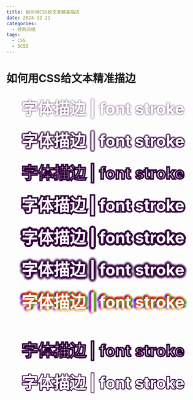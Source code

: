 ```yaml
---
title: 如何用CSS给文本精准描边
date: 2024-12-21
categories:
  - 经验总结
tags:
  - CSS
  - SCSS
---
```



# 如何用CSS给文本精准描边

  <style>
  .text {
    text-align: center;
    font-size: 42px;
    line-height: 2;
    color: #fff;
    font-weight: bold;
  }

  .native-text-shadow {
    text-shadow: 0 0 4px #32003C;
  }

  .multiple-text-shadow {
    text-shadow: 0 0 4px #32003C,
    0 0 4px #32003C,
    0 0 4px #32003C,
    0 0 4px #32003C,
    0 0 4px #32003C,
    0 0 4px #32003C,
    0 0 4px #32003C;
  }

  .native-webkit-text-stroke {
    -webkit-text-stroke: 4px #32003C;
  }
  .improve-webkit-text-stroke {
    -webkit-text-stroke: 8px #32003C;
    position: relative;
    z-index: 1;
  }
  .improve-webkit-text-stroke:after {
    content: "字体描边 | font stroke";
    color: #fff;
    position: absolute;
    z-index: 2;
    left: 0;
    right: 0;
    top: 0;
    -webkit-text-stroke-width: 0;
  }

  /*没有模糊的字体阴影*/
  /*上，右移动6px则 右上移动距离x,y 轴移动距离应该为 4px （6 / √2 ≈ 4.23 对角线长度为6的正方形的边长）  */
  .text-stroke-no-blur {
    text-shadow: 6px 0 0 #32003C,
    -6px 0 0 #32003C,
    0 6px 0 #32003C,
    0 -6px 0 #32003C,
    4px 4px 0 #32003C,
    -4px 4px 0 #32003C,
    4px -4px 0 #32003C,
    -4px -4px 0 #32003C;
  }

  .text-stroke {
    text-shadow: 0 -6px 4px #32003C, /*上*/
    4px -4px 4px #32003C, /*右上*/
    6px 0 4px #32003C, /*右*/
    4px 4px 4px #32003C, /*右下*/
    0 6px 4px #32003C, /*下*/
    -4px 4px 4px #32003C, /*左下*/
    -6px 0 4px #32003C, /*左*/
    -4px -4px 4px #32003C; /*左上*/
  }

  .text-stroke-colours {
    text-shadow: 0 -6px 4px #ff0000, /*上*/
    4px -4px 4px #46ff00, /*右上*/
    6px 0 4px #32003c, /*右*/
    4px 4px 4px #ffffff, /*右下*/
    0 6px 4px #ffd500, /*下*/
    -4px 4px 4px #ee00ff, /*左下*/
    -6px 0 4px #0021ff, /*左*/
    -4px -4px 4px #000000; /*左上*/
  }
  .svg-text-stroke {
    margin-top: 100px;
  }
  .svg-text-stroke svg,
  .improve-svg-text-stroke svg {
    overflow: visible;
    height: 2em;
  }
  .svg-text-stroke text,
  .improve-svg-text-stroke text{
    text-anchor: middle; /*文本居中*/
    fill: currentColor;  /*文本颜色*/
  }
  .svg-text-stroke text,
  .improve-svg-text-stroke use{
    stroke: #32003C;    /*描边颜色*/
    stroke-width: 4px;  /*控制描边宽度*/
    stroke-linejoin: round;  /*描边转角处理方式*/
  }
  </style>


<div class="native-text-shadow text">
  字体描边 | font stroke
</div>
<div class="multiple-text-shadow text">
  字体描边 | font stroke
</div>
<div class="native-webkit-text-stroke text">
  字体描边 | font stroke
</div>
<div class="improve-webkit-text-stroke text">
  字体描边 | font stroke
</div>
<div class="text-stroke-no-blur text">
  字体描边 | font stroke
</div>
<div class="text-stroke text">
  字体描边 | font stroke
</div>
<div class="text-stroke-colours text">
  字体描边 | font stroke
</div>

<div class="svg-text-stroke text">
  <svg>
    <text x='50%' >字体描边 | font stroke</text>
  </svg>
</div>
<div class="improve-svg-text-stroke text">
  <svg>
    <!--use 会完全复制 text 中的内容-->
    <use xlink:href="#text"></use>
    <text x='50%' id="text">字体描边 | font stroke</text>
  </svg>
</div>
